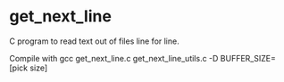 # get_next_line
C program to read text out of files line for line.

Compile with gcc get_next_line.c get_next_line_utils.c -D BUFFER_SIZE=[pick size]
